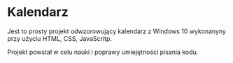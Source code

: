 # Kalendarz

Jest to prosty projekt odwzorowujący kalendarz z Windows 10 wykonanyny przy użyciu HTML, CSS, JavaScritp.

Projekt powstał w celu nauki i poprawy umiejętności pisania kodu.
